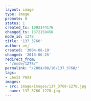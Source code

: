 ```yaml
---
layout: image
type: image
promote: 0
status: 1
created_ts: 1092144176
changed_ts: 1372159456
node_id: 1278
title: '137_3760'
author: anj
created: '2004-08-10'
changed: '2013-06-25'
redirect_from:
- "/node/1278/"
permalink: "/2004/08/10/137_3760/"
tags:
- Lewis Pass
images:
- src: image/images/137_3760-1278.jpg
  name: 137_3760-1278.jpg
---
```


